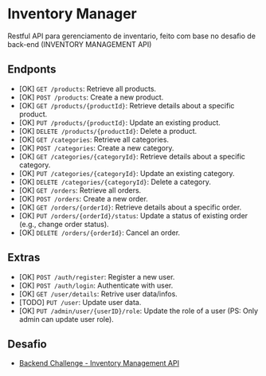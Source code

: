 # Inventory Manager

Restful API para gerenciamento de inventario, feito com base no desafio de back-end (INVENTORY MANAGEMENT API)

## Endponts

- [OK] `GET /products`: Retrieve all products.
- [OK] `POST /products`: Create a new product.
- [OK] `GET /products/{productId}`: Retrieve details about a specific product.
- [OK] `PUT /products/{productId}`: Update an existing product.
- [OK] `DELETE /products/{productId}`: Delete a product.
- [OK] `GET /categories`: Retrieve all categories.
- [OK] `POST /categories`: Create a new category.
- [OK] `GET /categories/{categoryId}`: Retrieve details about a specific category.
- [OK] `PUT /categories/{categoryId}`: Update an existing category.
- [OK] `DELETE /categories/{categoryId}`: Delete a category.
- [OK] `GET /orders`: Retrieve all orders.
- [OK] `POST /orders`: Create a new order.
- [OK] `GET /orders/{orderId}`: Retrieve details about a specific order.
- [OK] `PUT /orders/{orderId}/status`: Update a status of existing order (e.g., change order status).
- [OK] `DELETE /orders/{orderId}`: Cancel an order.

## Extras

- [OK] `POST /auth/register`: Register a new user.
- [OK] `POST /auth/login`: Authenticate with user.
- [OK] `GET /user/details`: Retrive user data/infos.
- [TODO] `PUT /user`: Update user data.
- [OK] `PUT /admin/user/{userID}/role`: Update the role of a user (PS: Only admin can update user role).

## Desafio

 - [Backend Challenge - Inventory Management API](https://github.com/libre-university/backend-challenges/blob/main/challenges/junior/api-inventory-management.md#backend-challenge---inventory-management-api)

